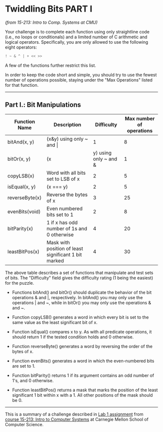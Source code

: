 # Twiddling Bits PART I
*(from 15-213: Intro to Comp. Systems at CMU)*

Your challenge is to complete each function using only straightline code (i.e.,
no loops or conditionals) and a limited number of C arithmetic and logical
operators. Specifically, you are only allowed to use the following eight
operators:

```c
! ~ & ^ | + << >>
```

A few of the functions further restrict this list.

In order to keep the code short and simple, you should try to use the fewest
number of operations possible, staying under the "Max Operations" listed for
that function.

---

## Part I.: Bit Manipulations

| Function Name  | Description                                          | Difficulty    | Max number of operations |
| -------------- | ---------------------------------------------------- | ------------- | ------------------------ |
| bitAnd(x, y)   | (x&y) using only ~ and \|                            | 1             | 8                        |
| bitOr(x, y)    | (x|y) using only ~ and &                             | 1             | 8                        |
| copyLSB(x)     | Word with all bits set to LSB of x                   | 2             | 5                        |
| isEqual(x, y)  | (x === y)                                            | 2             | 5                        |
| reverseByte(x) | Reverse the bytes of x                               | 3             | 25                       |
| evenBits(void) | Even numbered bits set to 1                          | 2             | 8                        |
| bitParity(x)   | 1 if x has odd number of 1s and 0 otherwise          | 4             | 20                       |
| leastBitPos(x) | Mask with position of least significant 1 bit marked | 4             | 30                       |

The above table describes a set of functions that manipulate and test sets of
bits. The "Difficulty" field gives the difficulty rating (1 being the easiest)
for the puzzle.

 * Functions bitAnd() and bitOr() should duplicate the behavior of the bit
   operations & and |, respectively. In bitAnd() you may only use the operations
   | and ~, while in bitOr() you may only use the operations & and ~.

 * Function copyLSB() generates a word in which every bit is set to the same
   value as the least significant bit of x.

 * Function isEqual() compares x to y. As with all predicate operations, it
   should return 1 if the tested condition holds and 0 otherwise.

 * Function reverseByte() generates a word by reversing the order of the bytes
   of x.

 * Function evenBits() generates a word in which the even-numbered bits are set
   to 1.

 * Function bitParity() returns 1 if its argument contains an odd number of 1's,
   and 0 otherwise.

 * Function leastBitPos() returns a mask that marks the position of the least
   significant 1 bit within x with a 1. All other positions of the mask should
   be 0.

---

This is a summary of a challenge described in [Lab 1 assignment][cmu-lab1] from
[course 15-213: Intro to Computer Systems][cmu-15-213] at Carnegie Mellon School
of Computer Science.

[cmu-lab1]: http://www.cs.cmu.edu/afs/cs/academic/class/15213-s02/www/applications/labs/lab1/datalab.html
[cmu-15-213]: http://www.cs.cmu.edu/~213/schedule.html

